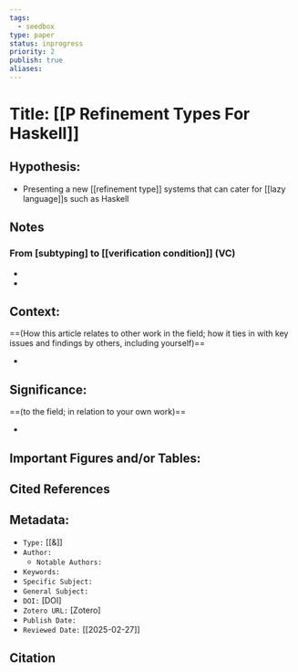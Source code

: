 ```yaml
---
tags:
  - seedbox
type: paper
status: inprogress
priority: 2
publish: true
aliases:
---
```

# Title: **[[P Refinement Types For Haskell]]**

## Hypothesis:

- Presenting a new [[refinement type]] systems that can cater for [[lazy language]]s such as Haskell

## Notes
### From [subtyping] to [[verification condition]] (VC) 
- 

- 

## Context:

==(How this article relates to other work in the field; how it ties in with key issues and findings by others, including yourself)==

- 

## Significance:

==(to the field; in relation to your own work)==

- 

## Important Figures and/or Tables:


## Cited References 


## Metadata:

- `Type:` [[&]]
- `Author:` 
	- `Notable Authors:` 
- `Keywords:` 
- `Specific Subject:` 
- `General Subject:` 
- `DOI:` [DOI]
- `Zotero URL:` [Zotero]
- `Publish Date:` 
- `Reviewed Date:` [[2025-02-27]]

## Citation

```latex

```
